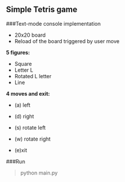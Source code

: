 ## Simple Tetris game
###Text-mode console implementation

- 20x20 board
- Reload of the board triggered by user move

**5 figures:**
- Square
- Letter L
- Rotated L letter
- Line

**4 moves and exit:**
- (a) left
- (d) right
- (s) rotate left
- (w) rotate right

- (e)xit

###Run
>python main.py